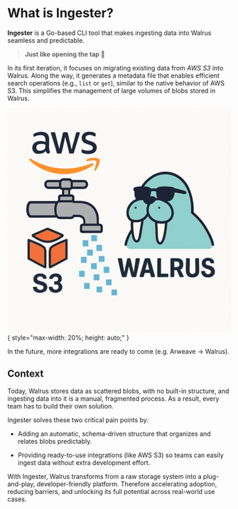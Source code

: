 # What is Ingester?

**Ingester** is a Go-based CLI tool that makes ingesting data into Walrus seamless and predictable.

> **Just like opening the tap 🚰**

In its first iteration, it focuses on migrating existing data from _AWS S3_ into Walrus. Along the way, it generates a metadata file that enables efficient search operations (e.g., `list` or `get`), similar to the native behavior of AWS S3. This simplifies the management of large volumes of blobs stored in Walrus.

![Ingester AWS Logo](../assets/aws-s3-ingester.png){ style="max-width: 20%; height: auto;" }

In the future, more integrations are ready to come (e.g. Arweave -> Walrus).

## Context

Today, Walrus stores data as scattered blobs, with no built-in structure, and ingesting data into it is a manual, fragmented process.
As a result, every team has to build their own solution.

Ingester solves these two critical pain points by:

- Adding an automatic, schema-driven structure that organizes and relates blobs predictably.

- Providing ready-to-use integrations (like AWS S3) so teams can easily ingest data without extra development effort.

With Ingester, Walrus transforms from a raw storage system into a plug-and-play, developer-friendly platform.
Therefore accelerating adoption, reducing barriers, and unlocking its full potential across real-world use cases.
